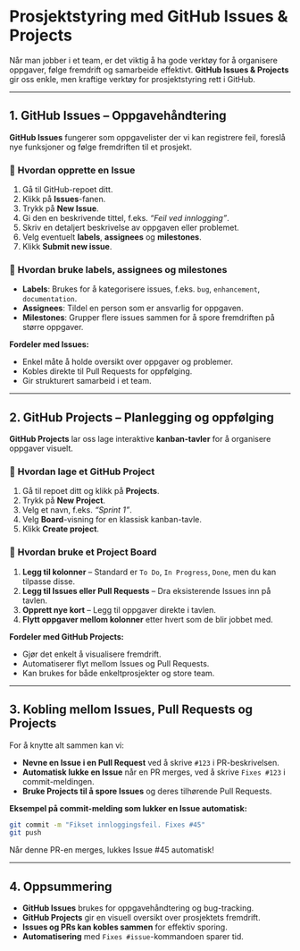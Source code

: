 # Prosjektstyring med GitHub Issues & Projects

Når man jobber i et team, er det viktig å ha gode verktøy for å organisere oppgaver, følge fremdrift og samarbeide effektivt. **GitHub Issues & Projects** gir oss enkle, men kraftige verktøy for prosjektstyring rett i GitHub.

---

## **1. GitHub Issues – Oppgavehåndtering**

**GitHub Issues** fungerer som oppgavelister der vi kan registrere feil, foreslå nye funksjoner og følge fremdriften til et prosjekt.

### 🔹 **Hvordan opprette en Issue**
1. Gå til GitHub-repoet ditt.
2. Klikk på **Issues**-fanen.
3. Trykk på **New Issue**.
4. Gi den en beskrivende tittel, f.eks. *“Feil ved innlogging”*.
5. Skriv en detaljert beskrivelse av oppgaven eller problemet.
6. Velg eventuelt **labels**, **assignees** og **milestones**.
7. Klikk **Submit new issue**.

### 🔹 **Hvordan bruke labels, assignees og milestones**
- **Labels**: Brukes for å kategorisere issues, f.eks. `bug`, `enhancement`, `documentation`.
- **Assignees**: Tildel en person som er ansvarlig for oppgaven.
- **Milestones**: Grupper flere issues sammen for å spore fremdriften på større oppgaver.

**Fordeler med Issues:**
- Enkel måte å holde oversikt over oppgaver og problemer.
- Kobles direkte til Pull Requests for oppfølging.
- Gir strukturert samarbeid i et team.

---

## **2. GitHub Projects – Planlegging og oppfølging**

**GitHub Projects** lar oss lage interaktive **kanban-tavler** for å organisere oppgaver visuelt.

### 🔹 **Hvordan lage et GitHub Project**
1. Gå til repoet ditt og klikk på **Projects**.
2. Trykk på **New Project**.
3. Velg et navn, f.eks. *“Sprint 1”*.
4. Velg **Board**-visning for en klassisk kanban-tavle.
5. Klikk **Create project**.

### 🔹 **Hvordan bruke et Project Board**
1. **Legg til kolonner** – Standard er `To Do`, `In Progress`, `Done`, men du kan tilpasse disse.
2. **Legg til Issues eller Pull Requests** – Dra eksisterende Issues inn på tavlen.
3. **Opprett nye kort** – Legg til oppgaver direkte i tavlen.
4. **Flytt oppgaver mellom kolonner** etter hvert som de blir jobbet med.

**Fordeler med GitHub Projects:**
- Gjør det enkelt å visualisere fremdrift.
- Automatiserer flyt mellom Issues og Pull Requests.
- Kan brukes for både enkeltprosjekter og store team.

---

## **3. Kobling mellom Issues, Pull Requests og Projects**

For å knytte alt sammen kan vi:
- **Nevne en Issue i en Pull Request** ved å skrive `#123` i PR-beskrivelsen.
- **Automatisk lukke en Issue** når en PR merges, ved å skrive `Fixes #123` i commit-meldingen.
- **Bruke Projects til å spore Issues** og deres tilhørende Pull Requests.

**Eksempel på commit-melding som lukker en Issue automatisk:**
```sh
git commit -m "Fikset innloggingsfeil. Fixes #45"
git push
```
Når denne PR-en merges, lukkes Issue #45 automatisk!

---

## **4. Oppsummering**
- **GitHub Issues** brukes for oppgavehåndtering og bug-tracking.
- **GitHub Projects** gir en visuell oversikt over prosjektets fremdrift.
- **Issues og PRs kan kobles sammen** for effektiv sporing.
- **Automatisering** med `Fixes #issue`-kommandoen sparer tid.
